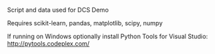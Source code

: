 Script and data used for DCS Demo

Requires scikit-learn, pandas, matplotlib, scipy, numpy

If running on Windows optionally install Python Tools for Visual Studio: http://pytools.codeplex.com/
